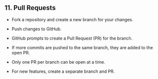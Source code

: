 
## 11. Pull Requests

- Fork a repository and create a new branch for your changes.

- Push changes to GitHub.

- GitHub prompts to create a Pull Request (PR) for the branch.

- If more commits are pushed to the same branch, they are added to the open PR.

- Only one PR per branch can be open at a time.

- For new features, create a separate branch and PR.